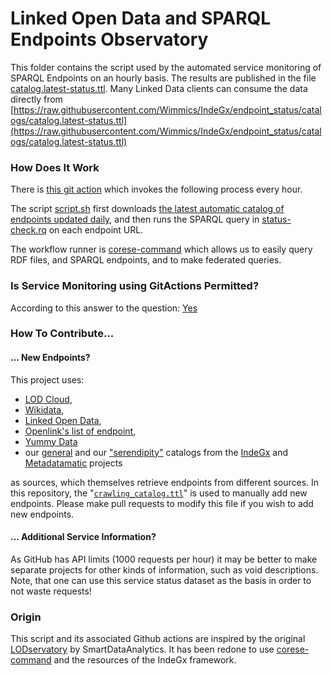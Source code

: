 # Linked Open Data and SPARQL Endpoints Observatory

This folder contains the script used by the automated service monitoring of SPARQL Endpoints on an hourly basis.
The results are published in the file [catalog.latest-status.ttl](https://github.com/Wimmics/IndeGx/blob/endpoint_status/catalogs/catalog.latest-status.ttl).
Many Linked Data clients can consume the data directly from [https://raw.githubusercontent.com/Wimmics/IndeGx/endpoint_status/catalogs/catalog.latest-status.ttl](https://raw.githubusercontent.com/Wimmics/IndeGx/endpoint_status/catalogs/catalog.latest-status.ttl)

### How Does It Work

There is [this git action](.github/workflows/catalog_status_action.yml) which invokes the following process every hour.

The script [script.sh](script.sh) first downloads [the latest automatic catalog of endpoints updated daily](https://github.com/Wimmics/IndeGx/blob/endpoint_status/scripts/auto_catalog_refresh/README.md), and then runs the SPARQL query in [status-check.rq](status-check.rq) on each endpoint URL.

The workflow runner is [corese-command](https://github.com/Wimmics/corese/tree/master#corese-command) which allows us to easily query RDF files, and SPARQL endpoints, and to make federated queries.

### Is Service Monitoring using GitActions Permitted?

According to this answer to the question: [Yes](https://github.community/t5/GitHub-Actions/Is-it-permitted-to-do-Remote-Requests-for-Service-Monitoring/m-p/50071#M7696)

### How To Contribute...

#### ... New Endpoints?

This project uses:
- [LOD Cloud](https://lod-cloud.net/lod-data.json), 
- [Wikidata](https://www.wikidata.org/wiki/Wikidata:Lists/SPARQL_endpoints), 
- [Linked Open Data](https://query.linkedopendata.eu/sparql), 
- [Openlink's list of endpoint](https://raw.githubusercontent.com/OpenLinkSoftware/general-turtle-doc-collection/master/LODCloud_SPARQL_Endpoints.ttl), 
- [Yummy Data](https://yummydata.org/) 
- our [general](https://raw.githubusercontent.com/Wimmics/IndeGx/main/catalogs/all_catalog_edited.ttl) and our ["serendipity"](https://raw.githubusercontent.com/Wimmics/IndeGx/main/catalogs/crawling_catalog.ttl) catalogs from the [IndeGx](https://github.com/Wimmics/IndeGx) and [Metadatamatic](https://github.com/Wimmics/voidmatic) projects

as sources, which themselves retrieve endpoints from different sources. In this repository, the "[`crawling_catalog.ttl`](https://github.com/Wimmics/IndeGx/blob/main/catalogs/crawling_catalog.ttl)" is used to manually add new endpoints. Please make pull requests to modify this file if you wish to add new endpoints.

#### ... Additional Service Information?

As GitHub has API limits (1000 requests per hour) it may be better to make separate projects for other kinds of information, such as void descriptions. Note, that one can use this service status dataset as the basis in order to not waste requests!

### Origin

This script and its associated Github actions are inspired by the original [LODservatory](https://github.com/SmartDataAnalytics/lodservatory) by SmartDataAnalytics. It has been redone to use [corese-command](https://github.com/Wimmics/corese/tree/master#corese-command) and the resources of the IndeGx framework.


